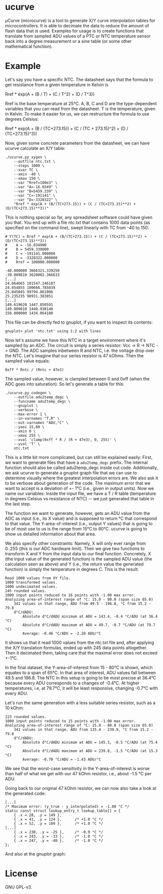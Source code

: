 # ucurve
µCurve (microcurve) is a tool to generate X/Y curve interpolation tables for
microcontrollers. It is able to decimate the data to reduce the amount of flash
data that is used. Examples for usage is to create functions that translate
from sampled ADU values of a PTC or NTC temperature sensor back into a degree
measurement or a sine table (or some other mathematical function).

# Example
Let's say you have a specific NTC. The datasheet says that the formula to get
resistance from a given temperature in Kelvin is

Rref * exp(A + (B / T) + (C / T^2) + (D / T^3))

Rref is the base temperature at 25°C. A, B, C and D are the type-dependent
variables that you can read from the datasheet. T is the temperature, given in
Kelvin. To make it easier for us, we can restructure the formula to use degrees
Celsius:

Rref * exp(A + (B / (TC+273.15)) + (C / (TC + 273.15)^2) + (D / (TC+273.15)^3))

Now, given some concrete parameters from the datasheet, we can have ucurve calculate an X/Y table:

```
./ucurve.py xygen \
	--outfile ntc.txt \
	--steps 1000 \
	--xvar TC \
	--xmin -40 \
	--xmax 150 \
	--var "Rref=100e3" \
	--var "A=-16.0349" \
	--var "B=5459.339" \
	--var "C=-191141" \
	--var "D=-3328322" \
	"Rref * exp(A + (B/(TC+273.15)) + (C / (TC+273.15)**2) + (D/(TC+273.15)**3))"
```

This is nothing special so far, any spreadsheet software could have given you
that. You end up with a file ntc.txt that contains 1000 data points (as
specified on the command line), swept linearly with TC from -40 to 150:

```
# Y(TC) = Rref * exp(A + (B/(TC+273.15)) + (C / (TC+273.15)**2) + (D/(TC+273.15)**3))
#    A = -16.034900
#    B = 5459.339000
#    C = -191141.000000
#    D = -3328322.000000
#    Rref = 100000.000000

-40.000000 3666321.339250
-39.809810 3620002.366633
[...]
24.664665 101547.246107
24.854855 100666.785039
25.045045 99794.861006
25.235235 98931.383051
[...]
149.619620 1447.850591
149.809810 1440.938148
150.000000 1434.064180
```

This file can be directly fed to gnuplot, if you want to inspect its contents:

```
gnuplot> plot 'ntc.txt' using 1:2 with lines
```

Now let's assume we have this NTC in a target environment where it's sampled by
an ADC. The circuit is simply a series resistor: Vcc -> R -> NTC -> GND. The ADC
samples inbetween R and NTC, i.e. the voltage drop over the NTC. Let's imagine that our series resistor is 47 kOhms. Then the sampled value equals:

```
0xff * Rntc / (Rntc + 47e3)
```

The sampled value, however, is clampled between 0 and 0xff (when the ADC goes into saturation). So let's generate a table for this:

```
./ucurve.py codegen \
	--outfile adu2temp_degc \
	--funcname adu2temp_degc \
	--gnuplot \
	--verbose \
	--max-error 1 \
	--in-varnames "T,R" \
	--out-varnames "ADU,°C" \
	--yaoi 15,80 \
	--xmin 0 \
	--xmax 255 \
	--xval 'clamp(0xff * R / (R + 47e3), 0, 255)' \
	--yval 'T' \
	ntc.txt
```

This is a little bit more complicated, but can still be explained easily:
First, we want to generate files that have a `adu2temp_degc` prefix. The
internal function should also be called adu2temp_degc inside out code.
Additionally, we ask ucurve to generate a gnuplot graph file that we can use to
determine visually where the greatest interpolation errors are. We also ask it
to be verbose about generation of the code. The maximum error that we want to
accept is a deviation of +- 1°C (i.e., given in output units). Now we name our
variables: Inside the input file, we have a T / R table (temperature in degrees
Celsius vs resistance of NTC) -- we just generated that table in the last step.

The function we want to generate, however, gets an ADU value from the ADC as
input (i.e., its X value) and is supposed to return °C that correspond to that
value. The Y-area-of-interest (i.e., output Y values) that is going to be of
most use to us is the range from 15°C to 80°C. ucurve is going to show us
detailed information about that area.

We also specify other constraints: Namely, X will only ever range from 0..255
(this is our ADC hardware limit). Then we give two functions to transform X and Y
from the input data to our final function. Concretely, X (the input value of
the generated function) is the sampled ADU value (the calculation seen as
above) and Y (i.e., the return value the generated function) is simply the
temperature in degrees C. This is the result:

```
Read 1000 values from XY file.
1000 transformed values.
1000 undecimated values.
245 rounded values.
1000 input points reduced to 16 points with -1.00 max error.
Analyzing area-of-interest range of °C: 15.0 - 80.0 (span size 65.0)
    341 values in that range, ADU from 49.5 - 196.8, °C from 15.2 - 79.8
    d°C/dADU:
        Absolute d°C/dADU minimum at ADU = 143.4, -0.4 °C/ADU (at 36.4 °C)
        Absolute d°C/dADU maximum at ADU = 49.7, -0.7 °C/ADU (at 79.7 °C)
        Average: -0.46 °C/ADU = -2.20 ADU/°C
```

It shows us that it read 1000 values from the ntc.txt file and, after applying
the X/Y translation formulas, ended up with 245 data points altogether. Then it
decimated them, taking care that the maximal error does not exceed +-1°C.

In the final dataset, the Y-area-of-interest from 15 - 80°C is shown, which
equates to a span of 65°C. In that area of interest, ADU values fall between
49.5 and 196.8. The NTC in this setup is going to be most precise at 36.4°C
because every ADU corresponds to a changes of -0.4°C. At higher temperatures,
i.e, at 79.7°C, it will be least responsive, changing -0.7°C with every ADU.

Let's run the same generation with a less suitable series resistor, such as a
10 kOhm:

```
223 rounded values.
1000 input points reduced to 15 points with -1.00 max error.
Analyzing area-of-interest range of °C: 15.0 - 80.0 (span size 65.0)
    341 values in that range, ADU from 135.4 - 239.9, °C from 15.2 - 79.8
    d°C/dADU:
        Absolute d°C/dADU minimum at ADU = 145.3, -0.5 °C/ADU (at 75.4 °C)
        Absolute d°C/dADU maximum at ADU = 239.8, -1.5 °C/ADU (at 15.3 °C)
        Average: -0.70 °C/ADU = -1.43 ADU/°C
```

We see that the worst-case sensitivity in the Y-area-of-interest is worse than
half of what we get with our 47 kOhm resistor, i.e., about -1.5 °C per ADU.

Going back to our original 47 kOhm resistor, we can now also take a look at the
generated code:

```
[...]
/* Maximum error: (y_true - y_interpolated) = -1.00 °C */
static const struct lookup_entry_t lookup_table[] = {
	{ .x = 28, .y = 149 },
	{ .x = 41, .y = 124 },		/* +1.0 °C */
	{ .x = 52, .y = 109 },		/* +1.0 °C */
[...]
	{ .x = 238, .y = -25 },		/* -0.9 °C */
	{ .x = 243, .y = -33 },		/* -1.0 °C */
	{ .x = 247, .y = -40 },		/* -1.0 °C */
};
```

And also at the gnuplot graph:

# License
GNU GPL-v3.
